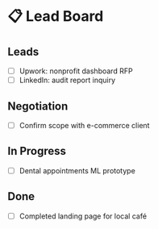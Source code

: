 
# 📋 Lead Board

## Leads
- [ ] Upwork: nonprofit dashboard RFP
- [ ] LinkedIn: audit report inquiry

## Negotiation
- [ ] Confirm scope with e-commerce client

## In Progress
- [ ] Dental appointments ML prototype

## Done
- [ ] Completed landing page for local café
